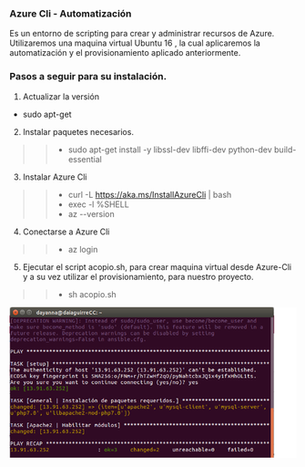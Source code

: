 ### Azure Cli - Automatización

Es un entorno de scripting para crear y administrar recursos de Azure. Utilizaremos una maquina virtual Ubuntu 16 , la cual aplicaremos la automatización y el provisionamiento aplicado anteriormente.

### Pasos a seguir para su instalación.

1. Actualizar la versión 
* sudo apt-get 

2. Instalar paquetes necesarios.

>
>>   * sudo apt-get install -y libssl-dev libffi-dev python-dev build-essential
>>

3. Instalar Azure Cli 

>
>>   * curl -L https://aka.ms/InstallAzureCli | bash
>>   * exec -l %SHELL
>>   * az --version

4. Conectarse a Azure Cli

>
>>   * az login
>>

5. Ejecutar el script acopio.sh, para crear maquina virtual desde Azure-Cli y a su vez utilizar el provisionamiento, para nuestro proyecto.

>
>>   * sh acopio.sh
>>

![Con titulo](https://raw.githubusercontent.com/daiaguirre979/CC-Master/master/automatizacion.png "automatizacion")

